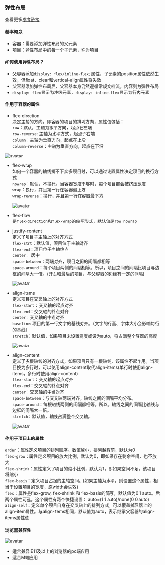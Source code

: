 ### [弹性布局](https://developer.mozilla.org/en-US/docs/Web/CSS/flex)

[参考链接]: https://www.cnblogs.com/Renyi-Fan/p/8116310.html
查看更多[参考链接]

#### 基本概念

* 容器：需要添加弹性布局的父元素
* 项目：弹性布局中的每一个子元素，称为项目

#### 如何使用弹性布局？

* 父容器添加`display: flex/inline-flex;`属性，子元素的position属性依然生效，但float、clear和vertical-align属性将失效
* 父容器添加弹性布局后，父容器本身仍然遵循常规文档流，内容则为弹性布局
* `display: flex`显示为块级元素，`display: inline-flex`显示为行内元素

#### 作用于容器的属性

* flex-direction<br>
决定主轴的方向，即容器的项目的排列方向，属性值包括：<br>
`row`：默认，主轴为水平方向，起点在左端<br>
`row-reverse`: 主轴为水平方式，起点子右端<br>
`column`：主轴为垂直方向，起点在上沿<br>
`column-reverse`：主轴为垂直方向，起点在下沿

![avatar](./imgs/flex-direction.png)


* flex-wrap<br>
如何一个容器的轴线排不下众多项目时，可以通过设置属性决定项目的换行方式<br>
`nowrap`：默认，不换行。当容器宽度不够时，每个项目都会被挤压宽度<br>
`wrap`：换行，并且第一行在容器最上方<br>
`wrap-reverse`：换行，并且第一行在容器最下方

  ![avatar](./imgs/flex-wrap.png)

* flex-flow<br>
是`flex-direction`和`flex-wrap`的缩写形式，默认值是`row nowrap`

* justify-content<br>
定义了项目子主轴上的对齐方式<br>
`flex-strt`：默认值，项目位于主轴对齐<br>
`flex-end`：项目位于主轴终点<br>
`center`： 居中<br>
`space-between`：两端对齐，项目之间的间隔都相等<br>
`space-around`：每个项目两侧的间隔相等。所以，项目之间的间隔比项目与边框的间隔大一倍。(开头和最后的项目，与父容器的边缘有一定的间隔)

  ![avatar](./imgs/justify-content.png)

* align-items<br>
定义项目在交叉轴上的对齐方式<br>
`flex-start`：交叉轴的起点对齐<br>
`flex-end`：交叉轴的终点对齐<br>
`center`：交叉轴的中点对齐<br>
`baseline`: 项目的第一行文字的基线对齐。（文字的行高、字体大小会影响每行的基线）<br>
`stretch`：默认值，如果项目未设置高度或设为auto，将占满整个容器的高度

  ![avatar](./imgs/align-items.png)

* align-content<br>
定义了多根轴线的对齐方式，如果项目只有一根轴线，该属性不起作用。当项目换为多行时，可以使用align-content取代align-items(单行时使用align-items，多行时使用align-content)<br>
`flex-start`：交叉轴的起点对齐<br>
`flex-end`：交叉轴的终点对齐<br>
`center`：交叉轴的中点对齐<br>
`space-between`：与交叉轴两端对齐，轴线之间的间隔平均分布。<br>
`space-around`：每根轴线两侧的间隔都相等。所以，轴线之间的间隔比轴线与边框的间隔大一倍。<br>
`stretch`：默认值，轴线占满整个交叉轴。

  ![avatar](./imgs/align-content.png)

#### 作用于项目上的属性

`order`：属性定义项目的排列顺序。数值越小，排列越靠前，默认为0<br>
`flex-grow`：属性定义项目的放大比例，默认为0，即如果存在剩余空间，也不放大<br>
`flex-shrink`：属性定义了项目的缩小比例，默认为1，即如果空间不足，该项目将缩小<br>
`flex-basis`：定义项目占据的主轴空间。(如果主轴为水平，则设置这个属性，相当于设置项目的宽度，原width会失效)<br>
`flex`：属性是flex-grow, flex-shrink 和 flex-basis的简写，默认值为0 1 auto。后两个属性可选。这个属性有两个快捷设置： auto=(1 1 auto)/none(0 0 auto)<br>
`align-self`：定义单个项目自身在交叉轴上的排列方式，可以覆盖掉容器上的align-item属性。与align-items相同，默认值为auto，表示继承父容器的align-items属性值<br>

#### 浏览器兼容性
![avatar](./imgs/flex-1.png)

* 适合兼容IE11及以上的浏览器的pc端应用
* 适合M端应用


